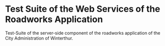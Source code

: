 # Test Suite of the Web Services of the Roadworks Application
Test-Suite of the server-side component of the roadworks application of the City Administration of Winterthur.
